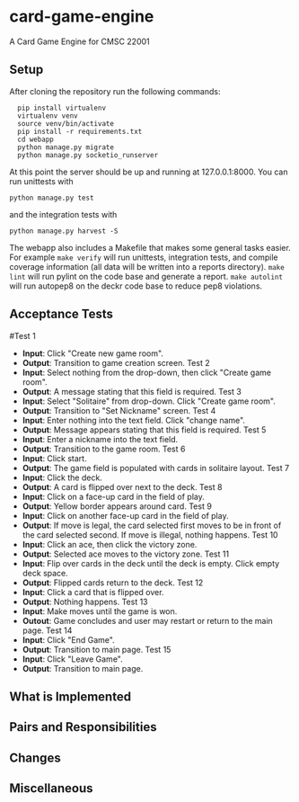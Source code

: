 card-game-engine
================

A Card Game Engine for CMSC 22001


Setup
-----

After cloning the repository run the following commands:
```
  pip install virtualenv
  virtualenv venv
  source venv/bin/activate
  pip install -r requirements.txt
  cd webapp
  python manage.py migrate
  python manage.py socketio_runserver
```
  
At this point the server should be up and running at 127.0.0.1:8000. You can run unittests with 
```
python manage.py test 
```
and the integration tests with 
```
python manage.py harvest -S
```
The webapp also includes a Makefile that makes some general tasks easier. For
example `make verify` will run unittests, integration tests, and compile 
coverage information (all data will be written into a reports directory).
`make lint` will run pylint on the code base and generate a report. `make autolint`
will run autopep8 on the deckr code base to reduce pep8 violations.

Acceptance Tests
-----

#Test 1
  * **Input**: Click "Create new game room". 
  * **Output**: Transition to game creation screen.
Test 2
  * **Input**: Select nothing from the drop-down, then click "Create game room".
  * **Output**: A message stating that this field is required. 
Test 3
  * **Input**: Select "Solitaire" from drop-down. Click "Create game room".
  * **Output**: Transition to "Set Nickname" screen.
Test 4
  * **Input**: Enter nothing into the text field. Click "change name".
  * **Output**: Message appears stating that this field is required.
Test 5
  * **Input**: Enter a nickname into the text field.
  * **Output**: Transition to the game room.
Test 6
  * **Input**: Click start.
  * **Output**: The game field is populated with cards in solitaire layout.
Test 7
  * **Input**: Click the deck.
  * **Output**: A card is flipped over next to the deck.
Test 8
  * **Input**: Click on a face-up card in the field of play. 
  * **Output**: Yellow border appears around card.
Test 9
 * **Input**: Click on another face-up card in the field of play.
 * **Output**: If move is legal, the card selected first moves to be in front of the card selected second. If move is illegal, nothing happens.
Test 10
  * **Input**: Click an ace, then click the victory zone.
  * **Output**: Selected ace moves to the victory zone.
Test 11
  * **Input**: Flip over cards in the deck until the deck is empty. Click empty deck space.
  * **Output**: Flipped cards return to the deck.
Test 12
   * **Input**: Click a card that is flipped over.
   * **Output**: Nothing happens.
Test 13
   * **Input**: Make moves until the game is won. 
   * **Outout**: Game concludes and user may restart or return to the main page.
Test 14
   * **Input**: Click "End Game".
   * **Output**: Transition to main page.
Test 15
   * **Input**: Click "Leave Game".
   * **Output**: Transition to main page.

 What is Implemented
 -----

 Pairs and Responsibilities
 -----

 Changes
 -----

 Miscellaneous
 -----